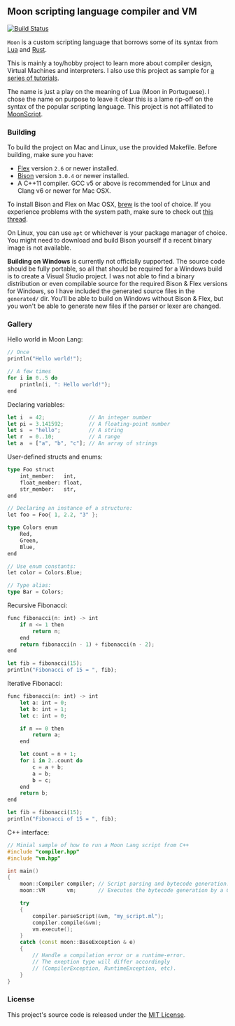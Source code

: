 
## Moon scripting language compiler and VM

[![Build Status](https://travis-ci.org/glampert/moon-lang.svg)](https://travis-ci.org/glampert/moon-lang)

`Moon` is a custom scripting language that borrows some of its syntax from
[Lua](http://www.lua.org/) and [Rust](https://www.rust-lang.org/).

This is mainly a toy/hobby project to learn more about compiler design, Virtual Machines and interpreters.
I also use this project as sample for [a series of tutorials](http://glampert.com/tutorials/custom-scripting-language/).

The name is just a play on the meaning of Lua (Moon in Portuguese). I chose the name on purpose
to leave it clear this is a lame rip-off on the syntax of the popular scripting language.
This project is not affiliated to [MoonScript](https://github.com/leafo/moonscript).

### Building

To build the project on Mac and Linux, use the provided Makefile. Before building, make sure you have:

- [Flex](http://flex.sourceforge.net/) version `2.6` or newer installed.
- [Bison](http://www.gnu.org/software/bison/) version `3.0.4` or newer installed.
- A C++11 compiler. GCC v5 or above is recommended for Linux and Clang v6 or newer for Mac OSX.

To install Bison and Flex on Mac OSX, [brew](http://brew.sh/) is the tool of choice. If you experience problems
with the system path, make sure to check out [this thread](http://stackoverflow.com/a/29053701/1198654).

On Linux, you can use `apt` or whichever is your package manager of choice.
You might need to download and build Bison yourself if a recent binary image is not available.

**Building on Windows** is currently not officially supported. The source code should be fully portable,
so all that should be required for a Windows build is to create a Visual Studio project. I was not able to
find a binary distribution or even compilable source for the required Bison & Flex versions for Windows,
so I have included the generated source files in the `generated/` dir. You'll be able to build on Windows
without Bison & Flex, but you won't be able to generate new files if the parser or lexer are changed.

### Gallery

Hello world in Moon Lang:

```rust
// Once
println("Hello world!");

// A few times
for i in 0..5 do
    println(i, ": Hello world!");
end
```

Declaring variables:

```rust
let i  = 42;              // An integer number
let pi = 3.141592;        // A floating-point number
let s  = "hello";         // A string
let r  = 0..10;           // A range
let a  = ["a", "b", "c"]; // An array of strings
```

User-defined structs and enums:

```rust
type Foo struct
    int_member:   int,
    float_member: float,
    str_member:   str,
end

// Declaring an instance of a structure:
let foo = Foo{ 1, 2.2, "3" };

type Colors enum
    Red,
    Green,
    Blue,
end

// Use enum constants:
let color = Colors.Blue;

// Type alias:
type Bar = Colors;
```

Recursive Fibonacci:

```rust
func fibonacci(n: int) -> int
    if n <= 1 then
        return n;
    end
    return fibonacci(n - 1) + fibonacci(n - 2);
end

let fib = fibonacci(15);
println("Fibonacci of 15 = ", fib);
```

Iterative Fibonacci:

```rust
func fibonacci(n: int) -> int
    let a: int = 0;
    let b: int = 1;
    let c: int = 0;

    if n == 0 then
        return a;
    end

    let count = n + 1;
    for i in 2..count do
        c = a + b;
        a = b;
        b = c;
    end
    return b;
end

let fib = fibonacci(15);
println("Fibonacci of 15 = ", fib);
```

C++ interface:

```cpp
// Minial sample of how to run a Moon Lang script from C++
#include "compiler.hpp"
#include "vm.hpp"

int main()
{
    moon::Compiler compiler; // Script parsing and bytecode generation.
    moon::VM       vm;       // Executes the bytecode generation by a Compiler.

    try
    {
        compiler.parseScript(&vm, "my_script.ml");
        compiler.compile(&vm);
        vm.execute();
    }
    catch (const moon::BaseException & e)
    {
        // Handle a compilation error or a runtime-error.
        // The exeption type will differ accordingly
        // (CompilerException, RuntimeException, etc).
    }
}
```

### License

This project's source code is released under the [MIT License](http://opensource.org/licenses/MIT).

